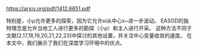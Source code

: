 https://arxiv.org/pdf/1412.6651.pdf

特别是，小ρ允许更多的探索，因为它允许xi从中心x~进一步波动。 EASGD的独特理念是允许当地工人进行更多的勘探（小ρ）和主人进行开采。 这种方法不同于文献[2,17,18,19,20,21,22,23]中探讨的其他设置，并关注中心变量收敛的速度。 在本文中，我们展示了我们在深度学习环境中的优点。
